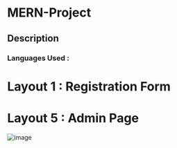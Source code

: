 # MERN-Project
## Description
### Languages Used : 

# Layout 1 : Registration Form
## 



# Layout 5 : Admin Page 
![image](https://github.com/tamil126/MERN-Project/assets/138356000/dc1940ae-d7a3-44d4-94e9-d2e64ab2bc30)
